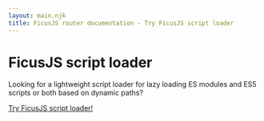 ```yaml
---
layout: main.njk
title: FicusJS router documentation - Try FicusJS script loader
---
```

# FicusJS script loader

Looking for a lightweight script loader for lazy loading ES modules and ES5 scripts or both based on dynamic paths?

[Try FicusJS script loader!](https://script.ficusjs.org)
